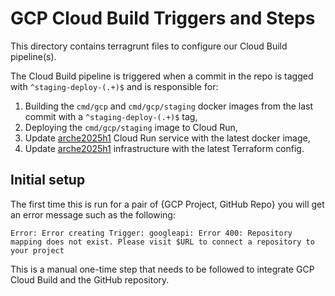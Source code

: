 # GCP Cloud Build Triggers and Steps

This directory contains terragrunt files to configure our Cloud Build pipeline(s).

The Cloud Build pipeline is triggered when a commit in the repo is tagged with
`^staging-deploy-(.+)$` and is responsible for:

1. Building the `cmd/gcp` and `cmd/gcp/staging` docker images from the last commit with a `^staging-deploy-(.+)$` tag,
1. Deploying the `cmd/gcp/staging` image to Cloud Run,
1. Update [arche2025h1](/deployment/live/gcp/static-ct-staging/logs/arche2025h1/) Cloud Run service with the latest docker image,
1. Update [arche2025h1](/deployment/live/gcp/static-ct-staging/logs/arche2025h1/) infrastructure with the latest Terraform config.

## Initial setup

The first time this is run for a pair of {GCP Project, GitHub Repo} you will get an error 
message such as the following:

```
Error: Error creating Trigger: googleapi: Error 400: Repository mapping does not exist. Please visit $URL to connect a repository to your project
```

This is a manual one-time step that needs to be followed to integrate GCP Cloud Build 
and the GitHub repository.
